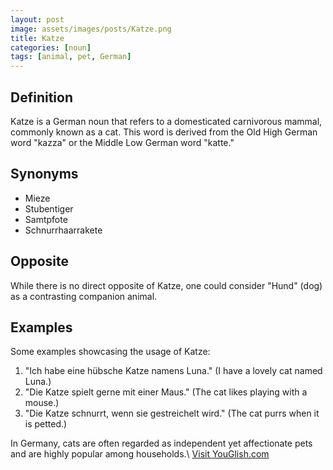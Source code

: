 ```yaml
---
layout: post
image: assets/images/posts/Katze.png
title: Katze
categories: [noun]
tags: [animal, pet, German]
---
```


## Definition
Katze is a German noun that refers to a domesticated carnivorous mammal, commonly known as a cat. This word is derived from the Old High German word "kazza" or the Middle Low German word "katte." 

## Synonyms
- Mieze
- Stubentiger
- Samtpfote
- Schnurrhaarrakete

## Opposite
While there is no direct opposite of Katze, one could consider "Hund" (dog) as a contrasting companion animal.

## Examples
Some examples showcasing the usage of Katze:

1. "Ich habe eine hübsche Katze namens Luna." (I have a lovely cat named Luna.)
2. "Die Katze spielt gerne mit einer Maus." (The cat likes playing with a mouse.)
3. "Die Katze schnurrt, wenn sie gestreichelt wird." (The cat purrs when it is petted.)

In Germany, cats are often regarded as independent yet affectionate pets and are highly popular among households.\ <a id="yg-widget-0" class="youglish-widget" data-query="Katze" data-lang="german" data-components="8412" data-auto-start="0" data-bkg-color="theme_light" data-title="How%20to%20pronounce%20Katze%20in%20German"  rel="nofollow" href="https://youglish.com">Visit YouGlish.com</a><script async src="https://youglish.com/public/emb/widget.js" charset="utf-8"></script>